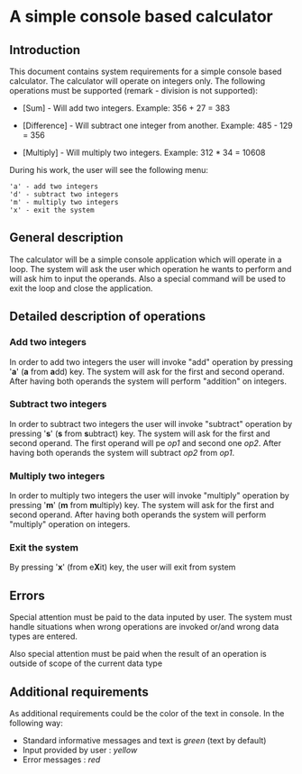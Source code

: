 # A simple console based calculator

## Introduction

This document contains system requirements for a simple console based calculator. The calculator will operate on integers only. The following operations must be supported (remark - division is not supported):

- [Sum] - Will add two integers. Example: 356 + 27 = 383

- [Difference] - Will subtract one integer from another. Example: 485 - 129 = 356

- [Multiply] - Will multiply two integers. Example: 312 * 34 = 10608

During his work, the user will see the following menu:

    'a' - add two integers
    'd' - subtract two integers
    'm' - multiply two integers
    'x' - exit the system

## General description

The calculator will be a simple console application which will operate in a loop. The system will ask the user which operation he wants to perform and will ask him to input the operands. Also a special command will be used to exit the loop and close the application.

## Detailed description of operations

### Add two integers

In order to add two integers the user will invoke "add" operation by pressing '**a**' (**a** from **a**dd) key. The system will ask for the first and second operand. After having both operands the system will perform "addition" on integers.

### Subtract two integers

In order to subtract two integers the user will invoke "subtract" operation by pressing '**s**' (**s** from **s**ubtract) key. The system will ask for the first and second operand. The first operand will pe *op1* and second one *op2*. After having both operands the system will subtract *op2* from *op1*.

### Multiply two integers

In order to multiply two integers the user will invoke "multiply" operation by pressing '**m**' (**m** from **m**ultiply) key. The system will ask for the first and second operand. After having both operands the system will perform "multiply" operation on integers. 

### Exit the system

By pressing '**x**' (from e**X**it) key, the user will exit from system

## Errors

Special attention must be paid to the data inputed by user. The system must handle situations when wrong operations are invoked or/and wrong data types are entered.

Also special attention must be paid when the result of an operation is outside of scope of the current data type

## Additional requirements

As additional requirements could be the color of the text in console. In the following way:

 - Standard informative messages and text is *green* (text by default)
 - Input provided by user : *yellow*
 - Error messages : *red*
